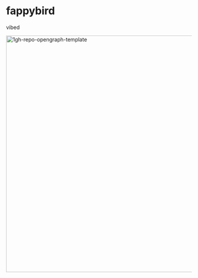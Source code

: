 # fappybird

vibed


<img width="1280" height="640" alt="1gh-repo-opengraph-template" src="https://github.com/user-attachments/assets/3f7de084-7313-438c-8a28-37ce9c479c65" />
